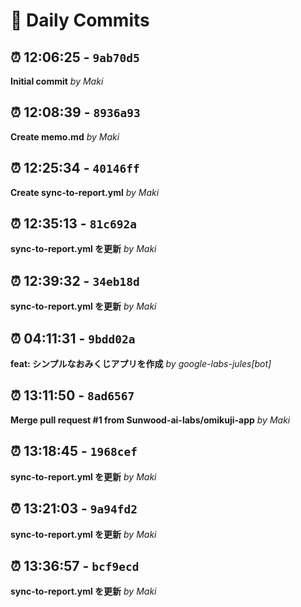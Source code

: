# 📝 Daily Commits

## ⏰ 12:06:25 - `9ab70d5`
**Initial commit**
*by Maki*

## ⏰ 12:08:39 - `8936a93`
**Create memo.md**
*by Maki*

## ⏰ 12:25:34 - `40146ff`
**Create sync-to-report.yml**
*by Maki*

## ⏰ 12:35:13 - `81c692a`
**sync-to-report.yml を更新**
*by Maki*

## ⏰ 12:39:32 - `34eb18d`
**sync-to-report.yml を更新**
*by Maki*

## ⏰ 04:11:31 - `9bdd02a`
**feat: シンプルなおみくじアプリを作成**
*by google-labs-jules[bot]*

## ⏰ 13:11:50 - `8ad6567`
**Merge pull request #1 from Sunwood-ai-labs/omikuji-app**
*by Maki*

## ⏰ 13:18:45 - `1968cef`
**sync-to-report.yml を更新**
*by Maki*

## ⏰ 13:21:03 - `9a94fd2`
**sync-to-report.yml を更新**
*by Maki*

## ⏰ 13:36:57 - `bcf9ecd`
**sync-to-report.yml を更新**
*by Maki*


